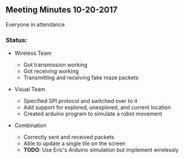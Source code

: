 ## Meeting Minutes 10-20-2017
Everyone in attendance

### Status:
- Wireless Team
  - Got transmission working
  - Got receiving working
  - Transmitting and receiving fake maze packets

- Visual Team
  - Specified SPI protocol and switched over to it
  - Add support for explored, unexplored, and current location
  - Created arduino program to simulate a robot movement

- Combination
  - Correctly sent and received packets
  - Able to update a single tile on the screen
  - **TODO**: Use Eric's Arduino simulation but implement wirelessly